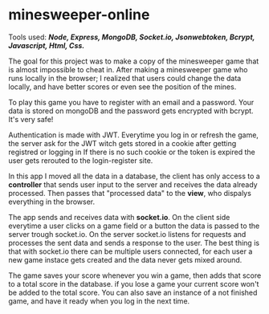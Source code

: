 # minesweeper-online

Tools used:   ***Node,   Express,   MongoDB,   Socket.io,    Jsonwebtoken,    Bcrypt,    Javascript,    Html,    Css.***

The goal for this project was to make a copy of the minesweeper game that is almost impossible to cheat in.
After making a minesweeper game who runs locally in the browser; I realized that users could change the data locally, and have better scores or even see the position of the mines.

To play this game you have to register with an email and a password.
Your data is stored on mongoDB and the password gets encrypted with bcrypt.
It's very safe!

Authentication is made with JWT.
Everytime you log in or refresh the game, the server ask for the JWT witch gets stored in a cookie after getting registred or logging in
If there is no such cookie or the token is expired the user gets rerouted to the login-register site.

In this app I moved all the data in a database, the client has only access to a **controller** that sends user input to the server and receives the data already processed.
Then passes that "processed data" to the **view**, who dispalys everything in the browser.

The app sends and receives data with **socket.io**.
On the client side everytime a user clicks on a game field or a button the data is passed to the server trough socket.io.
On the server socket.io listens for requests and processes the sent data and sends a response to the user.
The best thing is that with socket.io there can be multiple users connected, for each user a new game instace gets created and the data never gets mixed around.

The game saves your score whenever you win a game, then adds that score to a total score in the database.
if you lose a game your current score won't be added to the total score.
You can also save an instance of a not finished game, and have it ready when you log in the next time.
